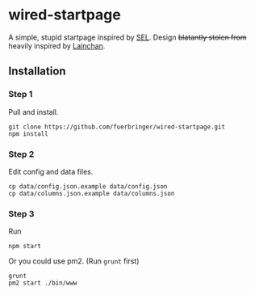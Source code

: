 # wired-startpage

A simple, stupid startpage inspired by [SEL](https://en.wikipedia.org/wiki/Serial_Experiments_Lain). Design ~~blatantly stolen from~~ heavily inspired by [Lainchan](https://lainchan.org).

## Installation

### Step 1

Pull and install.

```
git clone https://github.com/fuerbringer/wired-startpage.git
npm install
```

### Step 2

Edit config and data files.

```
cp data/config.json.example data/config.json
cp data/columns.json.example data/columns.json
```

### Step 3

Run

```
npm start
```

Or you could use pm2. (Run `grunt` first)

```
grunt
pm2 start ./bin/www
```
